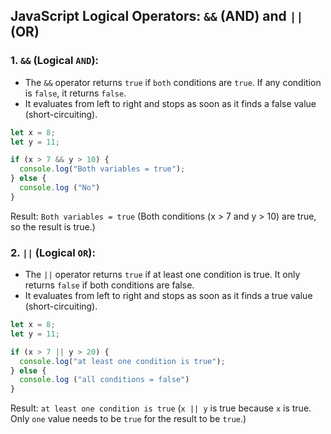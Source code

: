 ## JavaScript Logical Operators: `&&` (AND) and `||` (OR)

### 1. `&&` (Logical `AND`):

+ The `&&` operator returns `true` if `both` conditions are `true`. If any condition is `false`, it returns `false`.
+ It evaluates from left to right and stops as soon as it finds a false value (short-circuiting).

```javascript
let x = 8;
let y = 11;

if (x > 7 && y > 10) {
  console.log("Both variables = true");
} else {
  console.log ("No") 
}
```

Result: `Both variables = true` (Both conditions (x > 7 and y > 10) are true, so the result is true.)

### 2. `||` (Logical `OR`):

+ The `||` operator returns `true` if at least one condition is true. It only returns `false` if both conditions are false.
+ It evaluates from left to right and stops as soon as it finds a true value (short-circuiting).

```javascript
let x = 8;
let y = 11;

if (x > 7 || y > 20) {
  console.log("at least one condition is true");
} else {
  console.log ("all conditions = false") 
}
```
Result: `at least one condition is true` (`x || y` is true because `x` is true. Only `one` value needs to be `true` for the result to be `true`.)
